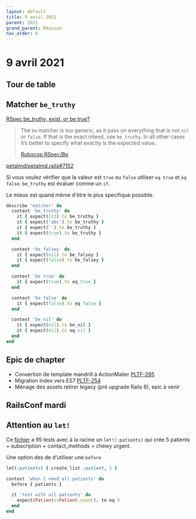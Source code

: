 ```yaml
---
layout: default
title: 9 avril 2021
parent: 2021
grand_parent: Réunion
nav_order: 6
---
```


# 9 avril 2021

## Tour de table

## Matcher `be_truthy`

[RSpec be_truthy, exist, or be true?](https://eddyluten.com/rspec-be_truthy-exists-or-be-true)

> The `be` matcher is too generic, as it pass on everything that is not `nil` or `false`.
> If that is the exact intend, use `be_truthy`. In all other cases it’s better to specify what exactly is the expected value.
>
> [Rubocop RSpec/Be](https://docs.rubocop.org/rubocop-rspec/2.0/cops_rspec.html#rspecbe)

[petalmd/petalmd.rails#7152](https://github.com/petalmd/petalmd.rails/pull/7152/commits/f46e18be07363046b0644c176fadb670e36d58e6)

Si vous voulez vérifier que la valeur est `true` ou `false` utiliser `eq true` et `eq false`. `be_truthy` est évaluer comme un `if`.

Le mieux est quand même d'être le plus specifique possible.

```ruby
describe 'matcher' do
  context 'be_truthy' do
    it { expect(123).to be_truthy }
    it { expect('abc').to be_truthy }
    it { expect('').to be_truthy }
    it { expect(true).to be_truthy }
  end

  context 'be_falsey' do
    it { expect(nil).to be_falsey }
    it { expect(false).to be_falsey }
  end

  context 'be true' do
    it { expect(true).to eq true }
  end

  context 'be false' do
    it { expect(false).to eq false }
  end

  context 'be_nil' do
    it { expect(nil).to be_nil }
    it { expect(nil).to eq nil }
  end
end
```

## Epic de chapter

* Convertion de template mandrill à ActionMailer [PLTF-295](https://petalmd.atlassian.net/browse/PLTF-295)
* Migration index vers ES7 [PLTF-254](https://petalmd.atlassian.net/browse/PLTF-254)
* Ménage des assets retirer legacy (pré upgrade Rails 6), epic à venir

## RailsConf mardi

## Attention au `let!`

Ce [fichier](https://github.com/petalmd/petalmd.rails/pull/7195/files#diff-5494dd38deab75008ab55ce41a0e626720245c2a944c8e2ff2f94fe6b30f2649L32) a 95 tests
avec à la racine un `let!(:patients)` qui crée 5 patients + subscription + contact_methods + chewy urgent.

Une option des de d'utiliser une `before`

```ruby
let(:patients) { create_list :patient, 5 }

context 'when I need all patients' do
  before { patients }

  it 'test with all patients' do
    expect(Patient::Patient.count). to eq 5
  end
end
```

